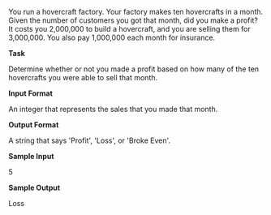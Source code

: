 You run a hovercraft factory. Your factory makes ten hovercrafts in a month. Given the number of customers you got that month, did you make a profit? It costs you 2,000,000 to build a hovercraft, and you are selling them for 3,000,000. You also pay 1,000,000 each month for insurance.

**Task**

Determine whether or not you made a profit based on how many of the ten hovercrafts you were able to sell that month.
 
**Input Format**

An integer that represents the sales that you made that month.

**Output Format**

A string that says 'Profit', 'Loss', or 'Broke Even'.

**Sample Input**

5

**Sample Output**

Loss